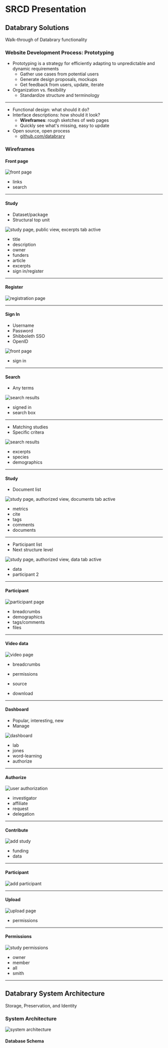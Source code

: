 # SRCD Presentation

## Databrary Solutions

Walk-through of Databrary functionality

### Website Development Process: Prototyping

* Prototyping is a strategy for efficiently adapting to unpredictable and dynamic requirements
    - Gather use cases from potential users
    - Generate design proposals, mockups
    - Get feedback from users, update, iterate
* Organization vs. flexibility
    - Standardize structure and terminology

---

* Functional design: what should it do?
* Interface descriptions: how should it look?
    - **Wireframes**: rough sketches of web pages
    - Quickly see what's missing, easy to update
* Open source, open process
    - [github.com/databrary](http://github.com/databrary)

### Wireframes

#### Front page

![front page](home-page.png)

- links
- search

---

#### Study

* Dataset/package
* Structural top unit

![study page, public view, excerpts tab active](study-public-view-excerpts.png)

- title
- description
- owner
- funders
- article
- excerpts
- sign in/register

---

#### Register

![registration page](register.png)

---

#### Sign In

* Username
* Password
* Shibboleth SSO
* OpenID

![front page](home-page.png)

- sign in

---

#### Search

* Any terms

![search results](search-basic-results-authenticated.png)

- signed in
- search box

---

* Matching studies
* Specific critera

![search results](search-basic-results-authenticated.png)

- excerpts
- species
- demographics

---

#### Study

* Document list

![study page, authorized view, documents tab active](study-authorized-view-documents.png)

- metrics
- cite
- tags
- comments
- documents

---

* Participant list
* Next structure level

![study page, authorized view, data tab active](study-authorized-view-data.png)

- data
- participant 2

---

#### Participant

![participant page](study-participant.png)

- breadcrumbs
- demographics
- tags/comments
- files

---

#### Video data

![video page](study-participant-viewer.png)

- breadcrumbs
- permissions
- source

- download

---

#### Dashboard

* Popular, interesting, new
* Manage

![dashboard](investigator-dashboard.png)

- lab
- jones
- word-learning
- authorize

---

#### Authorize

![user authorization](user-permissions-management-tree.png)

- investigator
- affiliate
- request
- delegation

---

#### Contribute

![add study](study-authorized-new.png)

- funding
- data

---

#### Participant

![add participant](study-participant-new.png)

---

#### Upload

![upload page](study-upload-page.png)

- permissions

---

#### Permissions

![study permissions](study-permissions-management-tree.png)

- owner
- member
- all
- smith

---

## Databrary System Architecture

Storage, Preservation, and Identity

### System Architecture

![system architecture](architecture.svg)

#### Database Schema
